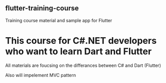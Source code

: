 ## flutter-training-course
Training course material and sample app for Flutter

# This course for C#.NET developers who want to learn Dart and Flutter

All materials are foucsing on the differances between C# and Dart (Flutter)

Also will impelement MVC pattern
